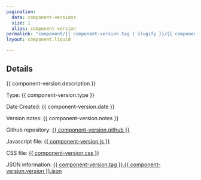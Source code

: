 ```yaml
---
pagination:
  data: component-versions
  size: 1
  alias: component-version
permalink: "component/{{ component-version.tag | slugify }}/{{ component-version.version | slugify }}/"
layout: component.liquid

---
```

## Details

{{ component-version.description }}

Type: {{ component-version.type }}

Date Created: {{ component-version.date }}

Version notes: {{ component-version.notes }}

Github repository: <a href="{{ component-version.github }}">{{ component-version.github }}</a>

Javascript file:  <a href="{{ component-version.js }}">{{ component-version.js }}</a>

CSS file: <a href="{{ component-version.css }}">{{ component-version.css }}</a>

JSON information: <a href="/imported_json/component_versions/{{ component-version.tag }}.{{ component-version.version }}.json">{{ component-version.tag }}.{{ component-version.version }}.json</a>
